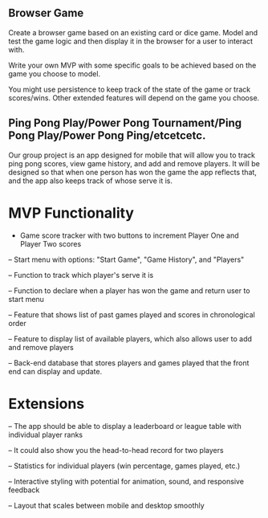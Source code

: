 ## Browser Game

Create a browser game based on an existing card or dice game. Model and test the game logic and then display it in the browser for a user to interact with.

Write your own MVP with some specific goals to be achieved based on the game you choose to model.

You might use persistence to keep track of the state of the game or track scores/wins. Other extended features will depend on the game you choose.

## Ping Pong Play/Power Pong Tournament/Ping Pong Play/Power Pong Ping/etcetcetc.

Our group project is an app designed for mobile that will allow you to track ping pong scores, view game history, and add and remove players. It will be designed so that when one person has won the game the app reflects that, and the app also keeps track of whose serve it is. 

# MVP Functionality

- Game score tracker with two buttons to increment Player One and Player Two scores

– Start menu with options: "Start Game", "Game History", and "Players"

– Function to track which player's serve it is

– Function to declare when a player has won the game and return user to start menu

– Feature that shows list of past games played and scores in chronological order

– Feature to display list of available players, which also allows user to add and remove players

– Back-end database that stores players and games played that the front end can display and update.

# Extensions

– The app should be able to display a leaderboard or league table with individual player ranks

– It could also show you the head-to-head record for two players

– Statistics for individual players (win percentage, games played, etc.)

– Interactive styling with potential for animation, sound, and responsive feedback

– Layout that scales between mobile and desktop smoothly

